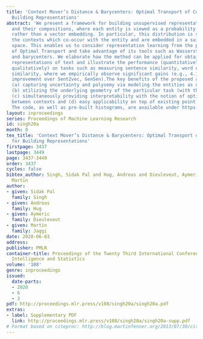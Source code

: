 ```yaml
---
title: 'Context Mover’s Distance & Barycenters: Optimal Transport of Contexts for
  Building Representations'
abstract: 'We present a framework for building unsupervised representations of entities
  and their compositions, where each entity is viewed as a probability distribution
  rather than a vector embedding. In particular, this distribution is supported over
  the contexts which co-occur with the entity and are embedded in a suitable low-dimensional
  space. This enables us to consider representation learning from the perspective
  of Optimal Transport and take advantage of its tools such as Wasserstein distance
  and barycenters. We elaborate how the method can be applied for obtaining unsupervised
  representations of text and illustrate the performance (quantitatively as well as
  qualitatively) on tasks such as measuring sentence similarity, word entailment and
  similarity, where we empirically observe significant gains (e.g., 4.1% relative
  improvement over Sent2vec, GenSen).The key benefits of the proposed approach include:
  (a) capturing uncertainty and polysemy via modeling the entities as distributions,
  (b) utilizing the underlying geometry of the particular task (with the ground cost),
  (c) simultaneously providing interpretability with the notion of optimal transport
  between contexts and (d) easy applicability on top of existing point embedding methods.
  The code, as well as pre-built histograms, are available under https://github.com/context-mover/.'
layout: inproceedings
series: Proceedings of Machine Learning Research
id: singh20a
month: 0
tex_title: 'Context Mover’s Distance & Barycenters: Optimal Transport of Contexts
  for Building Representations'
firstpage: 3437
lastpage: 3449
page: 3437-3449
order: 3437
cycles: false
bibtex_author: Singh, Sidak Pal and Hug, Andreas and Dieuleveut, Aymeric and Jaggi,
  Martin
author:
- given: Sidak Pal
  family: Singh
- given: Andreas
  family: Hug
- given: Aymeric
  family: Dieuleveut
- given: Martin
  family: Jaggi
date: 2020-06-03
address: 
publisher: PMLR
container-title: Proceedings of the Twenty Third International Conference on Artificial
  Intelligence and Statistics
volume: '108'
genre: inproceedings
issued:
  date-parts:
  - 2020
  - 6
  - 3
pdf: http://proceedings.mlr.press/v108/singh20a/singh20a.pdf
extras:
- label: Supplementary PDF
  link: http://proceedings.mlr.press/v108/singh20a/singh20a-supp.pdf
# Format based on citeproc: http://blog.martinfenner.org/2013/07/30/citeproc-yaml-for-bibliographies/
---
```

